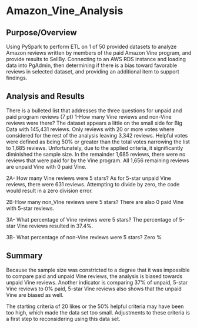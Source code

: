 # Amazon_Vine_Analysis

## Purpose/Overview
Using PySpark to perform ETL on 1 of 50 provided datasets to analyze Amazon reviews written by members of the paid Amazon Vine program, and provide results to SellBy.
Connecting to an AWS RDS instance and loading data into PgAdmin, then determining if there is a bias toward favorable reviews in selected dataset, and providing an additional item to support findings.


## Analysis and Results
There is a bulleted list that addresses the three questions for unpaid and paid program reviews (7 pt)
1-How many Vine reviews and non-Vine reviews were there?
The dataset appears a little on the small side for Big Data with 145,431 reviews. Only reviews with 20 or more votes where considered for the rest of the analysis leaving 3,342 reviews. Helpful votes were defined as being 50% or greater than the total votes narrowing the list to 1,685 reviews.
Unfortunately, due to the applied criteria, it significantly diminished the sample size. In the remainder 1,685 reviews, there were no reviews that were paid for by the Vine program.
All 1,656 remaining reviews are unpaid Vine with 0 paid Vine.

2A- How many Vine reviews were 5 stars?
As for 5-star unpaid Vine reviews, there were 631 reviews. Attempting to divide by zero, the code would result in a zero division error. 

2B-How many non_VIne reviews were 5 stars?
There are also 0 paid Vine with 5-star reviews.

3A- What percentage of Vine reviews were 5 stars? 
The percentage of 5-star Vine reviews resulted in 37.4%.

3B- What percentage of non-Vine reviews were 5 stars? 
Zero %

## Summary
Because the sample size was constricted to a degree that it was impossible to compare paid and unpaid Vine reviews, the analysis is biased towards unpaid Vine reviews. 
Another indicator is comparing 37% of unpaid, 5-star Vine reviews to 0% paid, 5-star Vine reviews also shows that the unpaid Vine are biased as well.

The starting criteria of 20 likes or the 50% helpful criteria may have been too high, which made the data set too small. Adjustments to these criteria is a first step to reconsidering using this data set.